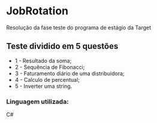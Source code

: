 # JobRotation
 Resolução da fase teste do programa de estágio da Target

## Teste dividido em 5 questões

- 1 - Resultado da soma;
- 2 - Sequência de Fibonacci;
- 3 - Faturamento diário de uma distribuidora;
- 4 - Calculo de percentual;
- 5 - Inverter uma string.

### Linguagem utilizada: 

C#
